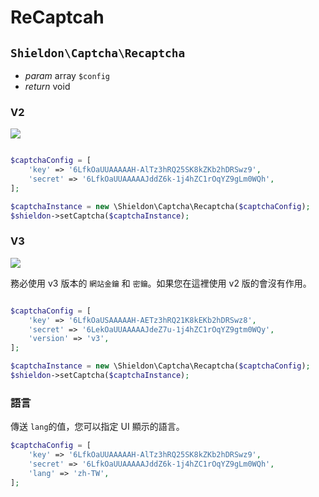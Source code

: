 # ReCaptcah

## `Shieldon\Captcha\Recaptcha`

- *param* array `$config`
- *return* void

### V2

![](https://i.imgur.com/rlsEwSG.png)
```php

$captchaConfig = [
    'key' => '6LfkOaUUAAAAAH-AlTz3hRQ25SK8kZKb2hDRSwz9',
    'secret' => '6LfkOaUUAAAAAJddZ6k-1j4hZC1rOqYZ9gLm0WQh',
];

$captchaInstance = new \Shieldon\Captcha\Recaptcha($captchaConfig);
$shieldon->setCaptcha($captchaInstance);
```

### V3

![](https://i.imgur.com/UTcle2h.png)

務必使用 v3 版本的 `網站金鑰` 和 `密鑰`。如果您在這裡使用 v2 版的會沒有作用。

```php

$captchaConfig = [
    'key' => '6LfkOaUSAAAAAH-AETz3hRQ21K8kEKb2hDRSwz8',
    'secret' => '6LekOaUUAAAAAJdeZ7u-1j4hZC1rOqYZ9gtm0WQy',
    'version' => 'v3',
];

$captchaInstance = new \Shieldon\Captcha\Recaptcha($captchaConfig);
$shieldon->setCaptcha($captchaInstance);
```

### 語言

傳送 `lang`的值，您可以指定 UI 顯示的語言。

```php
$captchaConfig = [
    'key' => '6LfkOaUUAAAAAH-AlTz3hRQ25SK8kZKb2hDRSwz9',
    'secret' => '6LfkOaUUAAAAAJddZ6k-1j4hZC1rOqYZ9gLm0WQh',
    'lang' => 'zh-TW',
];
```